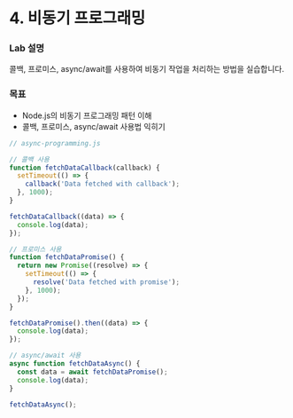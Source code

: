 # 4. 비동기 프로그래밍

### Lab 설명

콜백, 프로미스, async/await를 사용하여 비동기 작업을 처리하는 방법을 실습합니다.

### 목표

- Node.js의 비동기 프로그래밍 패턴 이해
- 콜백, 프로미스, async/await 사용법 익히기

```jsx
// async-programming.js

// 콜백 사용
function fetchDataCallback(callback) {
  setTimeout(() => {
    callback('Data fetched with callback');
  }, 1000);
}

fetchDataCallback((data) => {
  console.log(data);
});

// 프로미스 사용
function fetchDataPromise() {
  return new Promise((resolve) => {
    setTimeout(() => {
      resolve('Data fetched with promise');
    }, 1000);
  });
}

fetchDataPromise().then((data) => {
  console.log(data);
});

// async/await 사용
async function fetchDataAsync() {
  const data = await fetchDataPromise();
  console.log(data);
}

fetchDataAsync();
```